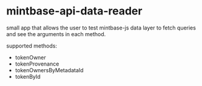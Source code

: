 # mintbase-api-data-reader

small app that allows the user to test mintbase-js data layer to fetch queries and see the arguments in each method.

supported methods:

  - tokenOwner
  - tokenProvenance
  - tokenOwnersByMetadataId
  - tokenById
